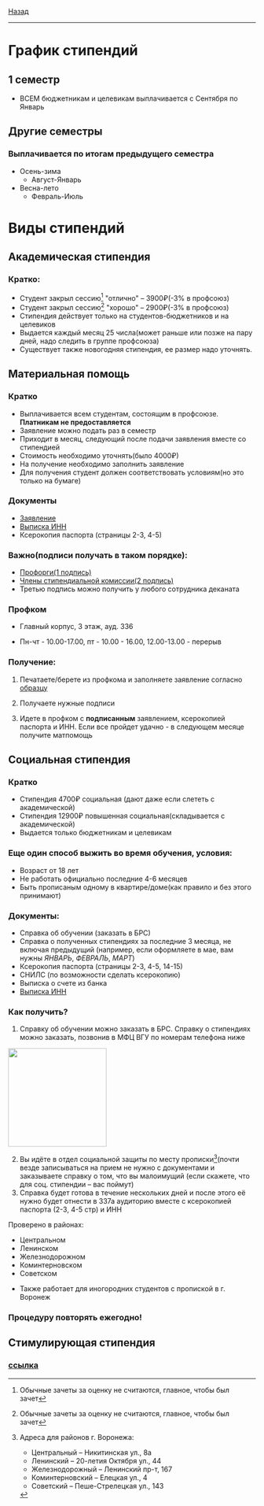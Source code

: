 [Назад](../README.md)
***
# График стипендий
## 1 семестр
+ ВСЕМ бюджетникам и целевикам выплачивается с Сентября по Январь
## Другие семестры
### Выплачивается по итогам предыдущего семестра
+ Осень-зима
  + Август-Январь
+ Весна-лето
  + Февраль-Июль
# Виды стипендий

## Академическая стипендия
### Кратко:
+ Студент закрыл сессию[^1] "отлично" – 3900₽(-3% в профсоюз)
+ Студент закрыл сессию[^1] "хорошо" – 2900₽(-3% в профсоюз)
+ Стипендия действует только на студентов-бюджетников и на целевиков
+ Выдается каждый месяц 25 числа(может раньше или позже на пару дней, надо следить в группе профсоюза)
+ Существует также новогодняя стипендия, ее размер надо уточнять.

[^1]: Обычные зачеты за оценку не считаются, главное, чтобы был зачет

## Материальная помощь
### Кратко
+ Выплачивается всем студентам, состоящим в профсоюзе. **Платникам не предоставляется**
+ Заявление можно подать раз в семестр
+ Приходит в месяц, следующий после подачи заявления вместе со стипендией
+ Стоимость необходимо уточнять(было 4000₽)
+ На получение необходимо заполнить заявление
+ Для получения студент должен соответствовать условиям(но это только на бумаге)

### Документы
+ [Заявление](https://vk.com/doc-8129237_688157145)
+ [Выписка ИНН](https://service.nalog.ru/inn.do)
+ Ксерокопия паспорта (страницы 2-3, 4-5)

### Важно(подписи получать в таком порядке):
+ [Профорги(1 подпись)](https://vk.com/page-43140829_54178092)
+ [Члены стипендиальной комиссии(2 подпись)](https://vk.com/page-43140829_54178124)
+ Третью подпись можно получить у любого сотрудника деканата

### Профком
 + Главный корпус, 3 этаж, ауд. 336

 + Пн-чт - 10.00-17.00, пт - 10.00 - 16.00, 12.00-13.00 - перерыв
  
### Получение:
1. Печатаете/берете из профкома и заполняете заявление согласно [образцу](https://github.com/user-attachments/assets/6e4480c6-c888-42f3-903c-f067c2e82ec1)

2. Получаете нужные подписи
3. Идете в профком с **подписанным** заявлением, ксерокопией паспорта и ИНН. Если все пройдет удачно - в следующем месяце получите матпомощь

## Социальная стипендия
### Кратко
+ Стипендия 4700₽ социальная (дают даже если слететь с академической)
+ Стипендия 12900₽ повышенная социальная(складывается с академической)
+ Выдается только бюджетникам и целевикам

### Еще один способ выжить во время обучения, условия:
+ Возраст от 18 лет
+ Не работать официально последние 4-6 месяцев 
+ Быть прописаным одному в квартире/доме(как правило и без этого принимают)

### Документы:
+ Справка об обучении (заказать в БРС)
+ Справка о полученных стипендиях за последние 3 месяца, не включая предыдущий (например, если оформляете в мае, вам нужны *ЯНВАРЬ*, *ФЕВРАЛЬ*, *МАРТ*)
+ Ксерокопия паспорта (страницы 2-3, 4-5, 14-15)
+ СНИЛС (по возможности сделать ксерокопию)
+ Выписка о счете из банка
+ [Выписка ИНН](https://service.nalog.ru/inn.do)

### Как получить?
1. Справку об обучении можно заказать в БРС. Справку о стипендиях можно заказать, позвонив в МФЦ ВГУ по номерам телефона ниже

<img height=200 src="https://github.com/user-attachments/assets/f7bc792d-7c3f-489e-abc9-3460e0d9d6a9">

2. Вы идёте в отдел социальной защиты по месту прописки[^2](почти везде записываться на прием не нужно с документами и заказываете справку о том, что вы малоимущий (если скажете, что для соц. стипендии – вас поймут)
3. Справка будет готова в течение нескольких дней и после этого её нужно будет отнести в 337а аудиторию вместе с ксерокопией паспорта (2-3, 4-5 стр) и ИНН

Проверено в районах:

* Центральном
* Ленинском
* Железнодорожном
* Коминтерновском
* Советском

[^2]: Адреса для районов г. Воронежа:
    * Центральный – Никитинская ул., 8а
    * Ленинский – 20-летия Октября ул., 44
    * Железнодорожный – Ленинский пр-т, 167
    * Коминтерновский – Елецкая ул., 4
    * Советский – Пеше-Стрелецкая ул., 143
  
- Также работает для иногородних студентов с пропиской в г. Воронеж

### **Процедуру повторять ежегодно!**

## Стимулирующая стипендия
### [ссылка](https://vk.com/@cs_vsu-stipendiya)
